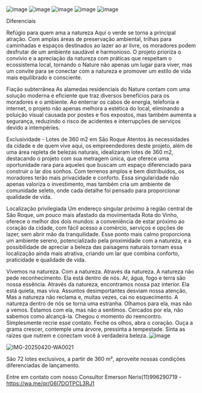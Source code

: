 ![image](https://github.com/user-attachments/assets/b2fdf029-3b8d-4515-bb54-66366f3b7b68)
![image](https://github.com/user-attachments/assets/29139e19-1840-42aa-83cf-609645a6c879)
![image](https://github.com/user-attachments/assets/ae66cf49-0782-4eb9-ac73-61fc76aa159d)
![image](https://github.com/user-attachments/assets/d4181d2c-278e-4958-8476-297891d1c601)
![image](https://github.com/user-attachments/assets/5669427a-f6a3-4c0d-ad51-a8566ae56f2b)


Diferenciais


Refúgio para quem ama a natureza
Aqui o verde se torna a principal atração. Com amplas áreas de preservação ambiental, trilhas para
caminhadas e espaços destinados ao lazer ao ar livre, os moradores podem desfrutar de um ambiente
saudável e harmonioso. O projeto prioriza o convívio e a apreciação da natureza com práticas
que respeitam o ecossistema local, tornando o Nature não apenas um lugar para viver, mas um convite
para se conectar com a natureza e promover um estilo de vida mais equilibrado e consciente.

Fiação subterrânea
As alamedas residenciais do Nature contam com uma solução moderna e eficiente que traz diversos
benefícios para os moradores e o ambiente. Ao enterrar os cabos de energia, telefonia e internet, o
projeto não apenas melhora a estética do local, eliminando a poluição visual causada por postes e fios
expostos, mas também aumenta a segurança, reduzindo o risco de acidentes e interrupções de serviços
devido a intempéries.

Exclusividade - Lotes de 360 m2 em São Roque
Atentos às necessidades da cidade e de quem vive aqui, os empreendedores deste projeto, além de uma
área repleta de belezas naturais, idealizaram lotes de 360 m2, destacando o projeto com sua metragem única,
que oferece uma oportunidade rara para aqueles que buscam um espaço diferenciado para construir
o lar dos sonhos. Com terrenos amplos e bem distribuídos, os moradores terão mais privacidade e conforto.
Essa singularidade não apenas valoriza o investimento, mas também cria um ambiente de comunidade seleto,
onde cada detalhe foi pensado para proporcionar qualidade de vida.

Localização privilegiada
Um endereço singular próximo à região central de São Roque, um pouco mais afastado da movimentada
Rota do Vinho, oferece o melhor dos dois mundos: a conveniência de estar próximo ao coração da cidade,
com fácil acesso a comércio, serviços e opções de lazer, sem abrir mão da tranquilidade. Esse ponto mais
calmo proporciona um ambiente sereno, potencializado pela proximidade com a natureza, e a possibilidade
de apreciar a beleza das paisagens naturais tornam essa localização ainda mais atrativa, criando um lar que
combina conforto, praticidade e qualidade de vida.

Vivemos na natureza. Com a natureza. Através da natureza.
A natureza não pede reconhecimento. Ela está dentro de nós.
Ar, água, fogo e terra são nossa essência.
Através da natureza, encontramos nossa paz interior.
Ela está quieta, mas viva.
Assuntos desimportantes desviam nossa atenção,
Mas a natureza não reclama e, muitas vezes, cai no esquecimento.
A natureza dentro de nós se torna uma estranha.
Olhamos para ela, mas não a vemos.
Estamos com ela, mas não a sentimos.
Cercados por ela, não sabemos como alcançá-la.
Chegou o momento do reencontro.
Simplesmente recrie esse contato.
Feche os olhos, abra o coração.
Ouça a grama crescer, contemple uma árvore, pressinta a tempestade.
Sinta as raízes que nutrem e conectam você à verdadeira beleza.
![image](https://github.com/user-attachments/assets/1153a8c2-3ca9-48f1-9f98-2b70b5349b32)

![IMG-20250420-WA0021](https://github.com/user-attachments/assets/b96795d9-87c1-4d17-97f4-f80103b245a0)

São 72 lotes exclusivos, a partir de 360 m², aproveite nossas condições diferenciadas de lançamento. 

Entre em contato com nosso Consultor Emerson Neris(11)996290719 - https://wa.me/qr/G6I7DOTPCL3RJ1 
